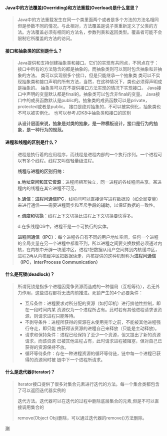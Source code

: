 #### Java中的方法覆盖(Overriding)和方法重载(Overload)是什么意思？

> Java中的方法重载发生在同一个类里面两个或者是多个方法的方法名相同但是参数不同的情况。与此相对，方法覆盖是说子类重新定义了父类的方法。方法覆盖必须有相同的方法名，参数列表和返回类型。覆盖者可能不会限制它所覆盖的方法的访问。

#### 接口和抽象类的区别是什么？

>Java提供和支持创建抽象类和接口。它们的实现有共同点，不同点在于：
>接口中所有的方法隐含的都是抽象的。而抽象类则可以同时包含抽象和非抽象的方法。
>类可以实现很多个接口，但是只能继承一个抽象类
>类可以不实现抽象类和接口声明的所有方法，当然，在这种情况下，类也必须得声明成是抽象的。
>抽象类可以在不提供接口方法实现的情况下实现接口。
>Java接口中声明的变量默认都是final的。抽象类可以包含非final的变量。
>Java接口中的成员函数默认是public的。抽象类的成员函数可以是private，protected或者是public。
>接口是绝对抽象的，不可以被实例化，抽象类也不可以被实例化。
>也可以参考JDK8中抽象类和接口的区别
>
>**从设计层面来说，抽象是对类的抽象，是一种模板设计，接口是行为的抽象，是一种行为的规范。**

#### 进程和线程的区别是什么？

> 进程是执行着的应用程序，而线程是进程内部的一个执行序列。一个进程可以有多个线程。线程又叫做轻量级进程。
>
> **线程与进程的区别归纳：**
>
> **a.地址空间和其它资源**：进程间相互独立，同一进程的各线程间共享。某进程内的线程在其它进程不可见。
>
> **b.通信：**进程间通信**IPC**，线程间可以直接读写进程数据段（如全局变量）来进行通信——需要进程同步和互斥手段的辅助，以保证数据的一致性。
>
> **c.调度和切换**：线程上下文切换比进程上下文切换要快得多。
>
> d.在多线程OS中，进程不是一个可执行的实体。
>
> **进程间通信（IPC）**：每个进程各自有不同的用户地址空间，任何一个进程的全局变量在另一个进程中都看不到，所以进程之间要交换数据必须通过内核，在内核中开辟一块缓冲区，进程1把数据从用户空间拷到内核缓冲区，进程2再从内核缓冲区把数据读走，内核提供的这种机制称为**进程间通信（IPC，InterProcess Communication）**

#### 什么是死锁(deadlock)？

> 所谓死锁是指多个进程因竞争资源而造成的一种僵局（互相等待），若无外力作用，这些进程都将无法向前推进。死锁产生的4个必要条件：
>
> - 互斥条件：进程要求对所分配的资源（如打印机）进行排他性控制，即在一段时间内某 资源仅为一个进程所占有。此时若有其他进程请求该资源，则请求进程只能等待。
> - 不剥夺条件：进程所获得的资源在未使用完毕之前，不能被其他进程强行夺走，即只能 由获得该资源的进程自己来释放（只能是主动释放)。
> - 请求和保持条件：进程已经保持了至少一个资源，但又提出了新的资源请求，而该资源 已被其他进程占有，此时请求进程被阻塞，但对自己已获得的资源保持不放。
> - 循环等待条件：存在一种进程资源的循环等待链，链中每一个进程已获得的资源同时被 链中下一个进程所请求。

#### 什么是迭代器(Iterator)？

> Iterator接口提供了很多对集合元素进行迭代的方法。每一个集合类都包含了可以返回迭代器实例的
>
> 迭代方法。迭代器可以在迭代的过程中删除底层集合的元素,但是不可以直接调用集合的
>
> remove(Object Obj)删除，可以通过迭代器的remove()方法删除。

测